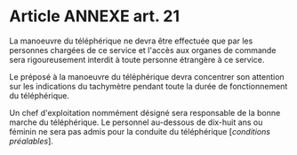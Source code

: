 # Article ANNEXE art. 21

La manoeuvre du téléphérique ne devra être effectuée que par les personnes chargées de ce service et l'accès aux organes de commande sera rigoureusement interdit à toute personne étrangère à ce service.

Le préposé à la manoeuvre du téléphérique devra concentrer son attention sur les indications du tachymètre pendant toute la durée de fonctionnement du téléphérique.

Un chef d'exploitation nommément désigné sera responsable de la bonne marche du téléphérique. Le personnel au-dessous de dix-huit ans ou féminin ne sera pas admis pour la conduite du téléphérique [*conditions préalables*].
